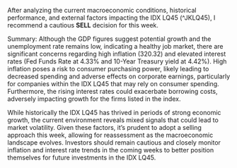 After analyzing the current macroeconomic conditions, historical performance, and external factors impacting the IDX LQ45 (^JKLQ45), I recommend a cautious **SELL** decision for this week.

Summary: Although the GDP figures suggest potential growth and the unemployment rate remains low, indicating a healthy job market, there are significant concerns regarding high inflation (320.32) and elevated interest rates (Fed Funds Rate at 4.33% and 10-Year Treasury yield at 4.42%). High inflation poses a risk to consumer purchasing power, likely leading to decreased spending and adverse effects on corporate earnings, particularly for companies within the IDX LQ45 that may rely on consumer spending. Furthermore, the rising interest rates could exacerbate borrowing costs, adversely impacting growth for the firms listed in the index. 

While historically the IDX LQ45 has thrived in periods of strong economic growth, the current environment reveals mixed signals that could lead to market volatility. Given these factors, it’s prudent to adopt a selling approach this week, allowing for reassessment as the macroeconomic landscape evolves. Investors should remain cautious and closely monitor inflation and interest rate trends in the coming weeks to better position themselves for future investments in the IDX LQ45.